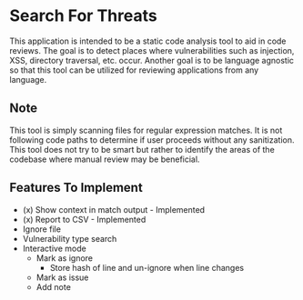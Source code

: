 # Search For Threats

This application is intended to be a static code analysis tool to aid in code
reviews. The goal is to detect places where vulnerabilities such as
injection, XSS, directory traversal, etc. occur. Another goal is to be language
agnostic so that this tool can be utilized for reviewing applications from any
language.

## Note

This tool is simply scanning files for regular expression matches. It is not
following code paths to determine if user proceeds without any sanitization.
This tool does not try to be smart but rather to identify the areas of the
codebase where manual review may be beneficial.

## Features To Implement

- (x) Show context in match output - Implemented
- (x) Report to CSV - Implemented
- Ignore file
- Vulnerability type search
- Interactive mode
  - Mark as ignore
    - Store hash of line and un-ignore when line changes
  - Mark as issue
  - Add note
